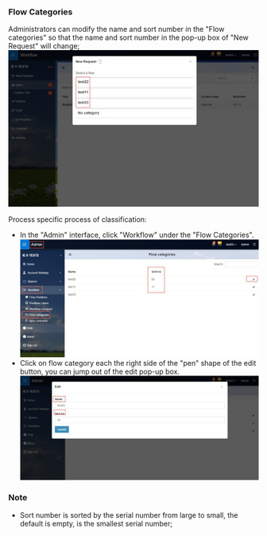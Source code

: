 ### Flow Categories
Administrators can modify the name and sort number in the "Flow categories" so that the name and sort number in the pop-up box of "New Request" will change;
![](images/category1.png)

Process specific process of classification:
- In the "Admin" interface, click "Workflow" under the "Flow Categories".
![](images/category2.png)
- Click on flow category each  the right side of the "pen" shape of the edit button, you can jump out of the edit pop-up box.
![](images/category3.png)

### Note
- Sort number is sorted by the serial number from large to small, the default is empty, is the smallest serial number;
